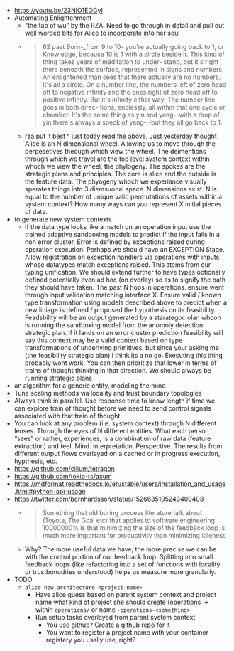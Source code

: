 - https://youtu.be/23NlO1EOGyI
- Automating Enlightenment
  - “the tao of wu” by the RZA. Need to go through in detail and pull out well worded bits for Alice to incorporate into her soul
  - > 62
past Born-_from 9 to 10- you're actually going back to
1, or Knowledge, because 10 is 1 with a circle beside it.
This kind of thing takes years of meditation to under-
stand, but it's right there beneath the surface, represented
in signs and numbers. An enlightened man sees that there
actually are no numbers. It's all a circle. On a number line,
the numbers left of zero head off to negative infinity and
the ones right of zero head off to positive infinity. But it's
infinity either way. The number line goes in both direc-
tions, endlessly, all within that one cycle or chamber. It's
the same thing as yin and yang--with a drop of yin there's
always a speck of yang-
-but they all go back to 1.
  - rza put it best ^ just today read the above. Just yesterday thought Alice is an N dimensional wheel. Allowing us to move through the perpesetives theough which view the wheel. The deimentions through which we travel are the top level system context within whoch we view the wheel, the phylogeny. The spokes are the strategic plans and principles. The core is alice and the outside is the feature data. The phyogeny whoch we experiance visually sperates things into 3 diemsuonal space. N dimensions exist. N is equal to the number of unique valid permutations of assets within a system context? How many ways can you represent X initial pieces of data.
- to generate new system contexts
  - if the data type looks like a match on an operation input use the trained adaptive sandboxing models to predict if the input falls in a non error cluster. Error is defined by exceptions raised during operation execution. Perhaps we should have an EXCEPTION Stage. Allow registration on exception handlers via operations with inputs whose datatypes match exceptions raised. This stems from our typing unification. We should extend further to have types optionally defined potentially even ad hoc (on overlay) so as to signify the path they should have taken. The past N hops in operations. ensure went through input validation matching interface X. Ensure valid / known type transformation using models described above to predict when a new liniage is defined / proposed the hypothesis on its feasibility. Feadsbility will be an output generated by a starategoc olan whcoh is running the sandboxing model from the anomoly detection  strategic plan. If it lands on an error cluster prediction feasibility will say this context may be a valid context based on type transformations of underlying primitives, but since your asking me (the feasibility strategic plan) i think its a no go. Executing this thing probably wont work. You can then prioritize that lower in terms of trains of thought thinking in that direction. We should always be running strategic plans 
- an algorithm for a generic entity, modeling the mind
- Tune scaling methods via locality and trust boundary topologies 
- Always think in parallel. Use response time to know length if time we can explore train of thought before we need to send control signals associated with that train of thought.
- You can look at any problem (i.e. system context) through N different lenses. Through the eyes of N different entities. What each person “sees” or rather, experiences, is a combination of raw data (feature extraction) and feel. Mind. interpretation. Perspective. The results from different output flows overlayed on a cached or in progress execution, hypthesis, etc. 
- https://github.com/cilium/tetragon
- https://github.com/tokio-rs/axum
- https://mdformat.readthedocs.io/en/stable/users/installation_and_usage.html#python-api-usage
- https://twitter.com/bernhardsson/status/1526635195243409408
  - > Something that old boring process literature talk about (Toyota, The Goal etc) that applies to software engineering 10000000% is that minimizing the size of the feedback loop is much more important for productivity than minimizing idleness
  - Why? The more useful data we have, the more precise we can be with the control portion of our feedback loop. Splitting into small feedback loops (like refactoring into a set of functions with locality or trustbonudries understood) helps us measure more granularly.
- TODO
  - `alice new architecture <project-name>`
    - Have alice guess based on parent system context and project name what kind of project she should create (operations -> within `operations/` or name `-operations-<something>`
    - Run setup tasks overlayed from parent system context
      - You use github? Create a github repo for it
      - You want to register a project name with your container registery you usally use, right?
